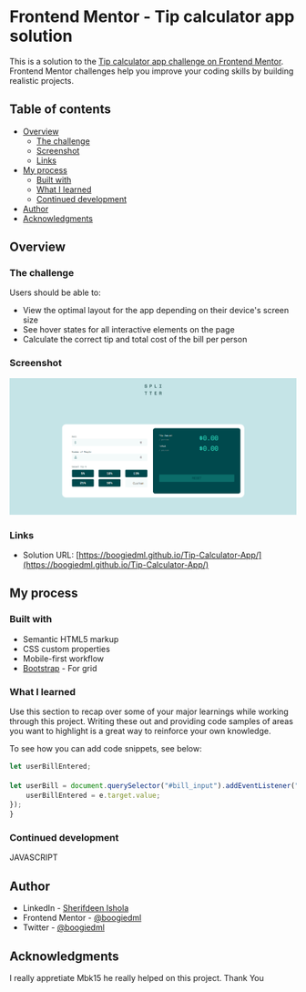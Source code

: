 # Frontend Mentor - Tip calculator app solution

This is a solution to the [Tip calculator app challenge on Frontend Mentor](https://www.frontendmentor.io/challenges/tip-calculator-app-ugJNGbJUX). Frontend Mentor challenges help you improve your coding skills by building realistic projects.

## Table of contents

- [Overview](#overview)
  - [The challenge](#the-challenge)
  - [Screenshot](#screenshot)
  - [Links](#links)
- [My process](#my-process)
  - [Built with](#built-with)
  - [What I learned](#what-i-learned)
  - [Continued development](#continued-development)
- [Author](#author)
- [Acknowledgments](#acknowledgments)


## Overview

### The challenge

Users should be able to:

- View the optimal layout for the app depending on their device's screen size
- See hover states for all interactive elements on the page
- Calculate the correct tip and total cost of the bill per person

### Screenshot

![](images/tip-calculator.png)


### Links

- Solution URL: [https://boogiedml.github.io/Tip-Calculator-App/](https://boogiedml.github.io/Tip-Calculator-App/)


## My process

### Built with

- Semantic HTML5 markup
- CSS custom properties
- Mobile-first workflow
- [Bootstrap](https://getbootstrap.com/) - For grid


### What I learned

Use this section to recap over some of your major learnings while working through this project. Writing these out and providing code samples of areas you want to highlight is a great way to reinforce your own knowledge.

To see how you can add code snippets, see below:

```js
let userBillEntered;

let userBill = document.querySelector("#bill_input").addEventListener("input", (e) => {
    userBillEntered = e.target.value;
});
}
```

### Continued development

JAVASCRIPT


## Author

- LinkedIn - [Sherifdeen Ishola](https://www.linkedin.com/in/sherifdeen-ishola-501798154/)
- Frontend Mentor - [@boogiedml](https://www.frontendmentor.io/profile/boogiedml)
- Twitter - [@boogiedml](https://www.twitter.com/boogiedml)


## Acknowledgments
I really appretiate Mbk15 he really helped on this project. Thank You

